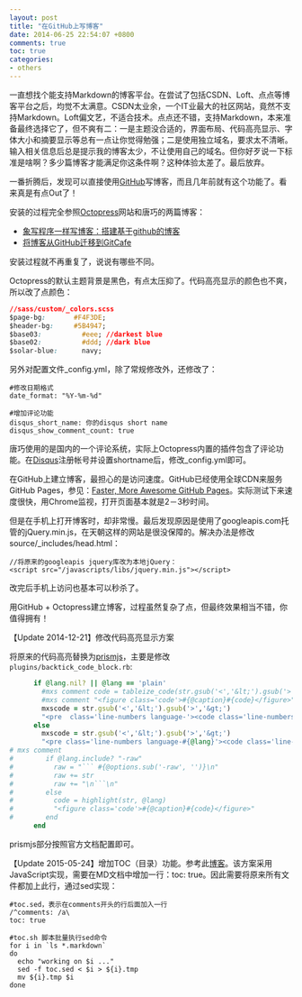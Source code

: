 ```yaml
---
layout: post
title: "在GitHub上写博客"
date: 2014-06-25 22:54:07 +0800
comments: true
toc: true
categories: 
- others
---
```


一直想找个能支持Markdown的博客平台。在尝试了包括CSDN、Loft、点点等博客平台之后，均觉不太满意。CSDN太业余，一个IT业最大的社区网站，竟然不支持Markdown。Loft偏文艺，不适合技术。点点还不错，支持Markdown，本来准备最终选择它了，但不爽有二：<!--more-->一是主题没合适的，界面布局、代码高亮显示、字体大小和摘要显示等总有一点让你觉得勉强；二是使用独立域名，要求太不清晰。输入相关信息后总是提示我的博客太少，不让使用自己的域名。但你好歹说一下标准是啥啊？多少篇博客才能满足你这条件啊？这种体验太差了。最后放弃。



一番折腾后，发现可以直接使用[GitHub](http://github.com)写博客，而且几年前就有这个功能了。看来真是有点Out了！

安装的过程完全参照[Octopress](http://octopress.org/)网站和唐巧的两篇博客：

* [象写程序一样写博客：搭建基于github的博客](http://blog.devtang.com/blog/2012/02/10/setup-blog-based-on-github/)
* [将博客从GitHub迁移到GitCafe](http://blog.devtang.com/blog/2014/06/02/use-gitcafe-to-host-blog/)

安装过程就不再重复了，说说有哪些不同。

Octopress的默认主题背景是黑色，有点太压抑了。代码高亮显示的颜色也不爽，所以改了点颜色：

```css
//sass/custom/_colors.scss
$page-bg:		#F4F3DE;
$header-bg:		#5B4947;
$base03:          #eee; //darkest blue
$base02:          #ddd; //dark blue
$solar-blue:      navy;
```

另外对配置文件_config.yml，除了常规修改外，还修改了：

```
#修改日期格式
date_format: "%Y-%m-%d"

#增加评论功能
disqus_short_name: 你的disqus short name
disqus_show_comment_count: true
```

唐巧使用的是国内的一个评论系统，实际上Octopress内置的插件包含了评论功能。在[Disqus](http://disqus.com)注册帐号并设置shortname后，修改_config.yml即可。

在GitHub上建立博客，最担心的是访问速度。GitHub已经使用全球CDN来服务GitHub Pages，参见：[Faster, More Awesome GitHub Pages](https://github.com/blog/1715-faster-more-awesome-github-pages)。实际测试下来速度很快，用Chrome监视，打开页面基本就是2－3秒时间。

但是在手机上打开博客时，却非常慢。最后发现原因是使用了googleapis.com托管的jQuery.min.js，在天朝这样的网站是很没保障的。解决办法是修改source/_includes/head.html：

```
//将原来的googleapis jquery库改为本地jQuery：
<script src="/javascripts/libs/jquery.min.js"></script>
```

改完后手机上访问也基本可以秒杀了。

用GitHub + Octopress建立博客，过程虽然复杂了点，但最终效果相当不错，你值得拥有！


【Update 2014-12-21】修改代码高亮显示方案

将原来的代码高亮替换为[prismjs](http://prismjs.com/)，主要是修改`plugins/backtick_code_block.rb`:

```ruby
      if @lang.nil? || @lang == 'plain'
        #mxs comment code = tableize_code(str.gsub('<','&lt;').gsub('>','&gt;'))
        #mxs comment "<figure class='code'>#{@caption}#{code}</figure>"
        mxscode = str.gsub('<','&lt;').gsub('>','&gt;')
        "<pre  class='line-numbers language-'><code class='line-numbers language-'>#{mxscode}</code></pre>" 
      else
        mxscode = str.gsub('<','&lt;').gsub('>','&gt;')
        "<pre class='line-numbers language-#{@lang}'><code class='line-numbers language-#{@lang}'>#{mxscode}</code></pre>" 
# mxs comment        
#        if @lang.include? "-raw"
#          raw = "``` #{@options.sub('-raw', '')}\n"
#          raw += str
#          raw += "\n```\n"
#        else
#          code = highlight(str, @lang)
#          "<figure class='code'>#{@caption}#{code}</figure>"
#        end
      end
```

prismjs部分按照官方文档配置即可。      


【Update 2015-05-24】增加TOC（目录）功能。参考此[博客](http://brizzled.clapper.org/blog/2012/02/04/generating-a-table-of-contents-in-octopress/)。该方案采用JavaScript实现，需要在MD文档中增加一行：toc: true。因此需要将原来所有文件都加上此行，通过sed实现：

```
#toc.sed，表示在comments开头的行后面加入一行
/^comments: /a\
toc: true

#toc.sh 脚本批量执行sed命令
for i in `ls *.markdown`
do
  echo "working on $i ..."
  sed -f toc.sed < $i > ${i}.tmp
  mv ${i}.tmp $i
done

```





